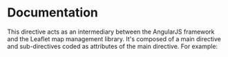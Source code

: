 Documentation
=============

This directive acts as an intermediary between the AngularJS framework and the Leaflet map management library. It's composed of a main directive **<leaflet>** and sub-directives coded as attributes of the main directive. For example:

```
```
